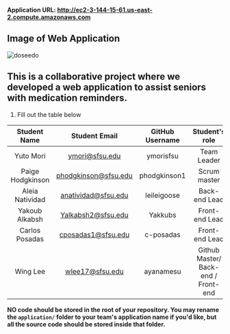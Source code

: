 **Application URL: <http://ec2-3-144-15-61.us-east-2.compute.amazonaws.com>**

## Image of Web Application 

   ![doseedo](https://github.com/CSC-648-SFSU/csc648-01-sp24-csc-01-team04/assets/81396481/2beddedd-0e9a-4900-93a6-a8df3614a9ac)


## This is a collaborative project where we developed a web application to assist seniors with medication reminders.

1. Fill out the table below

| Student Name | Student Email | GitHub Username | Student's role |
| :----------: | :-----------: | :-------------: | :------------: |
|   Yuto Mori   | ymori@sfsu.edu |      ymorisfsu   |  Team Leader   |
| Paige Hodgkinson | phodgkinson@sfsu.edu | phodgkinson1 | Scrum master |
| Aleia Natividad | anatividad@sfsu.edu |      leileigoose       |  Back-end Lead   |
|  Yakoub Alkabsh   | Yalkabsh2@sfsu.edu |      Yakkubs       |  Front-end Lead   |
|  Carlos Posadas   | cposadas1@sfsu.edu |      c-posadas       |  Front-end Lead   |
|  Wing Lee  | wlee17@sfsu.edu |     ayanamesu      |  Github Master/ Back-end / Front-end  |




**NO code should be stored in the root of your repository. You may rename the
`application/` folder to your team's application name if you'd like, but all the
source code should be stored inside that folder.**
